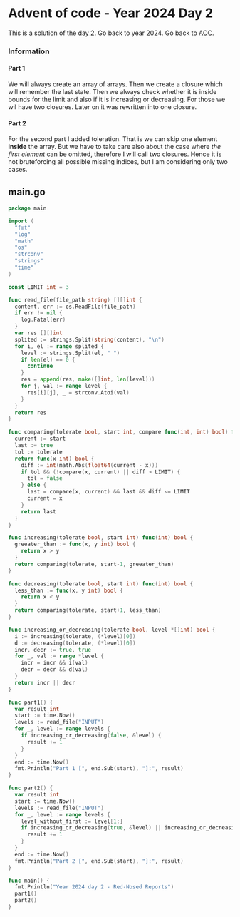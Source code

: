 # Advent of code - Year 2024 Day 2

This is a solution of the [day 2](https://adventofcode.com/2024/day/2). Go back to year [2024](2024.md). Go back to [AOC](../adventofcode.md).

### Information

#### Part 1

We will always create an array of arrays. Then we create a closure which will remember the last state. Then we always check whether it is inside bounds for the limit and also if it is increasing or decreasing. For those we wil have two closures. Later on it was rewritten into one closure.

#### Part 2

For the second part I added toleration. That is we can skip one element **inside** the array. But we have to take care also about the case where *the first element* can be omitted, therefore I will call two closures. Hence it is not bruteforcing all possible missing indices, but I am considering only two cases.


## main.go

```go
package main

import (
  "fmt"
  "log"
  "math"
  "os"
  "strconv"
  "strings"
  "time"
)

const LIMIT int = 3

func read_file(file_path string) [][]int {
  content, err := os.ReadFile(file_path)
  if err != nil {
    log.Fatal(err)
  }
  var res [][]int
  splited := strings.Split(string(content), "\n")
  for i, el := range splited {
    level := strings.Split(el, " ")
    if len(el) == 0 {
      continue
    }
    res = append(res, make([]int, len(level)))
    for j, val := range level {
      res[i][j], _ = strconv.Atoi(val)
    }
  }
  return res
}

func comparing(tolerate bool, start int, compare func(int, int) bool) func(int) bool {
  current := start
  last := true
  tol := tolerate
  return func(x int) bool {
    diff := int(math.Abs(float64(current - x)))
    if tol && (!compare(x, current) || diff > LIMIT) {
      tol = false
    } else {
      last = compare(x, current) && last && diff <= LIMIT
      current = x
    }
    return last
  }
}

func increasing(tolerate bool, start int) func(int) bool {
  greeater_than := func(x, y int) bool {
    return x > y
  }
  return comparing(tolerate, start-1, greeater_than)
}

func decreasing(tolerate bool, start int) func(int) bool {
  less_than := func(x, y int) bool {
    return x < y
  }
  return comparing(tolerate, start+1, less_than)
}

func increasing_or_decreasing(tolerate bool, level *[]int) bool {
  i := increasing(tolerate, (*level)[0])
  d := decreasing(tolerate, (*level)[0])
  incr, decr := true, true
  for _, val := range *level {
    incr = incr && i(val)
    decr = decr && d(val)
  }
  return incr || decr
}

func part1() {
  var result int
  start := time.Now()
  levels := read_file("INPUT")
  for _, level := range levels {
    if increasing_or_decreasing(false, &level) {
      result += 1
    }
  }
  end := time.Now()
  fmt.Println("Part 1 [", end.Sub(start), "]:", result)
}

func part2() {
  var result int
  start := time.Now()
  levels := read_file("INPUT")
  for _, level := range levels {
    level_without_first := level[1:]
    if increasing_or_decreasing(true, &level) || increasing_or_decreasing(false, &level_without_first) {
      result += 1
    }
  }
  end := time.Now()
  fmt.Println("Part 2 [", end.Sub(start), "]:", result)
}

func main() {
  fmt.Println("Year 2024 day 2 - Red-Nosed Reports")
  part1()
  part2()
}
```


